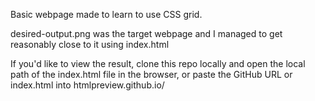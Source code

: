 Basic webpage made to learn to use CSS grid.

desired-output.png was the target webpage and I managed to get reasonably close to it using index.html

If you'd like to view the result, clone this repo locally and open the local path of the index.html file in the browser, or paste the GitHub URL or index.html into htmlpreview.github.io/